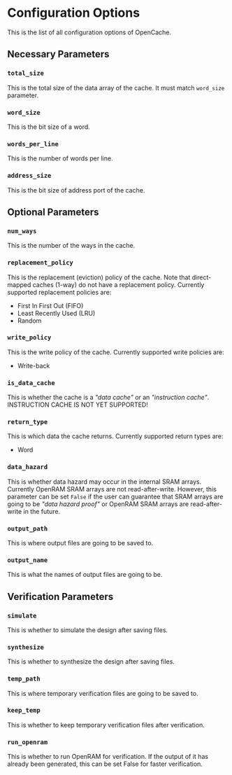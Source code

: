 # Configuration Options
This is the list of all configuration options of OpenCache.

## Necessary Parameters
### `total_size`
This is the total size of the data array of the cache. It must match `word_size` parameter.

### `word_size`
This is the bit size of a word.

### `words_per_line`
This is the number of words per line.

### `address_size`
This is the bit size of address port of the cache.


## Optional Parameters
### `num_ways`
This is the number of the ways in the cache.

### `replacement_policy`
This is the replacement (eviction) policy of the cache. Note that direct-mapped caches
(1-way) do not have a replacement policy. Currently supported replacement policies are:
* First In First Out (FIFO)
* Least Recently Used (LRU)
* Random

### `write_policy`
This is the write policy of the cache. Currently supported write policies are:
* Write-back

### `is_data_cache`
This is whether the cache is a *"data cache"* or an *"instruction cache"*. INSTRUCTION
CACHE IS NOT YET SUPPORTED!

### `return_type`
This is which data the cache returns. Currently supported return types are:
* Word

### `data_hazard`
This is whether data hazard may occur in the internal SRAM arrays. Currently OpenRAM SRAM
arrays are not read-after-write. However, this parameter can be set `False` if the user
can guarantee that SRAM arrays are going to be *"data hazard proof"* or OpenRAM SRAM arrays
are read-after-write in the future.

### `output_path`
This is where output files are going to be saved to.

### `output_name`
This is what the names of output files are going to be.


## Verification Parameters
### `simulate`
This is whether to simulate the design after saving files.

### `synthesize`
This is whether to synthesize the design after saving files.

### `temp_path`
This is where temporary verification files are going to be saved to.

### `keep_temp`
This is whether to keep temporary verification files after verification.

### `run_openram`
This is whether to run OpenRAM for verification. If the output of it has already been
generated, this can be set False for faster verification.